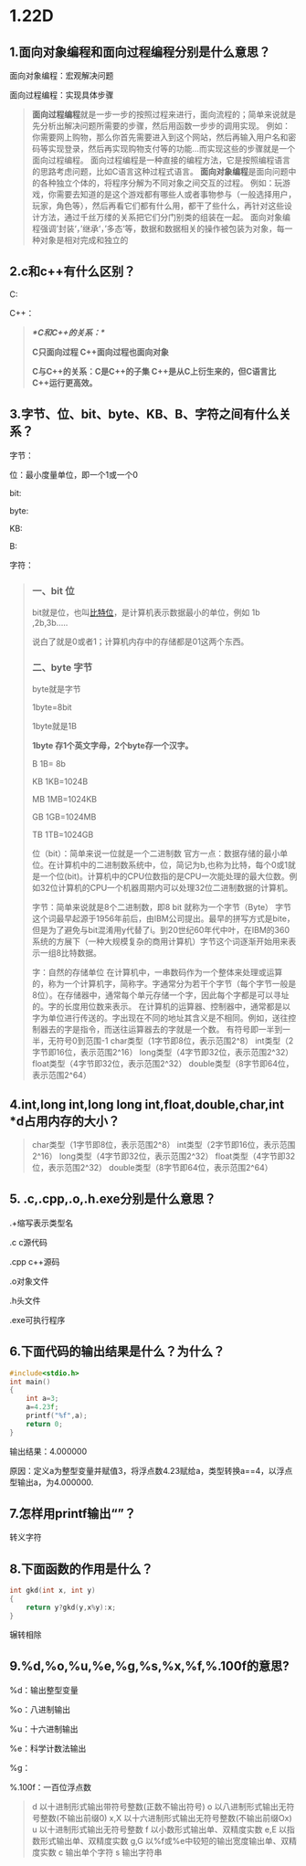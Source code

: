 # 1.22D

## 1.面向对象编程和面向过程编程分别是什么意思？

面向对象编程：宏观解决问题

面向过程编程：实现具体步骤

> **面向过程编程**就是一步一步的按照过程来进行，面向流程的；简单来说就是先分析出解决问题所需要的步骤，然后用函数一步步的调用实现。
> 例如：你需要网上购物，那么你首先需要进入到这个网站，然后再输入用户名和密码等实现登录，然后再实现购物支付等的功能…而实现这些的步骤就是一个面向过程编程。
> 面向过程编程是一种直接的编程方法，它是按照编程语言的思路考虑问题，比如C语言这种过程式语言。
> **面向对象编程**是面向问题中的各种独立个体的，将程序分解为不同对象之间交互的过程。
> 例如：玩游戏，你需要去知道的是这个游戏都有哪些人或者事物参与（一般选择用户，玩家，角色等），然后再看它们都有什么用，都干了些什么，再针对这些设计方法，通过千丝万缕的关系把它们分门别类的组装在一起。
> 面向对象编程强调’封装‘，’继承‘，’多态‘等，数据和数据相关的操作被包装为对象，每一种对象是相对完成和独立的

## 2.c和c++有什么区别？

C:

C++：



> ***\*C和C++的关系：\****
>
> **C只面向过程 C++面向过程也面向对象**
>
> 
>
> **C与C++的关系：C是C++的子集 C++是从C上衍生来的，但C语言比C++运行更高效。**

## 3.字节、位、bit、byte、KB、B、字符之间有什么关系？

字节：

位：最小度量单位，即一个1或一个0

bit:

byte:

KB:

B:

字符：

> ### 一、bit 位
>
> bit就是位，也叫[比特位](https://www.baidu.com/s?wd=比特位&tn=SE_PcZhidaonwhc_ngpagmjz&rsv_dl=gh_pc_zhidao)，是计算机表示数据最小的单位，例如 1b ,2b,3b.....
>
> 说白了就是0或者1；计算机内存中的存储都是01这两个东西。
>
> ### 二、byte 字节
>
> byte就是字节
>
> 1byte=8bit
>
> 1byte就是1B
>
> **1byte 存1个英文字母，2个byte存一个汉字。**
>
> B   1B= 8b
>
> KB 1KB=1024B
>
> MB 1MB=1024KB
>
> GB 1GB=1024MB
>
> TB  1TB=1024GB
>
> 位（bit）：简单来说一位就是一个二进制数
> 官方一点：数据存储的最小单位。在计算机中的二进制数系统中，位，简记为b,也称为比特，每个0或1就是一个位(bit)。计算机中的CPU位数指的是CPU一次能处理的最大位数。例如32位计算机的CPU一个机器周期内可以处理32位二进制数据的计算机。
>
> 字节：简单来说就是8个二进制数，即8 bit 就称为一个字节（Byte）
> 字节这个词最早起源于1956年前后，由IBM公司提出。最早的拼写方式是bite，但是为了避免与bit混淆用y代替了i。到20世纪60年代中叶，在IBM的360系统的方展下（一种大规模复杂的商用计算机）字节这个词逐渐开始用来表示一组8比特数据。
>
> 字：自然的存储单位
> 在计算机中，一串数码作为一个整体来处理或运算的，称为一个计算机字，简称字。字通常分为若干个字节（每个字节一般是8位）。在存储器中，通常每个单元存储一个字，因此每个字都是可以寻址的。字的长度用位数来表示。
> 在计算机的运算器、控制器中，通常都是以字为单位进行传送的。字出现在不同的地址其含义是不相同。例如，送往控制器去的字是指令，而送往运算器去的字就是一个数。
> 有符号即一半到一半，无符号0到范围-1
> char类型（1字节即8位，表示范围2^8）
> int类型（2字节即16位，表示范围2^16）
> long类型（4字节即32位，表示范围2^32）
> float类型（4字节即32位，表示范围2^32）
> double类型（8字节即64位，表示范围2^64）

## 4.int,long int,long long int,float,double,char,int *d占用内存的大小？

> char类型（1字节即8位，表示范围2^8）
> int类型（2字节即16位，表示范围2^16）
> long类型（4字节即32位，表示范围2^32）
> float类型（4字节即32位，表示范围2^32）
> double类型（8字节即64位，表示范围2^64）

## 5.   .c,.cpp,.o,.h.exe分别是什么意思？

.+缩写表示类型名

.c c源代码

.cpp c++源码

.o对象文件

.h头文件

.exe可执行程序

## 6.下面代码的输出结果是什么？为什么？

```c++
#include<stdio.h>
int main()
{
    int a=3;
    a=4.23f;
    printf("%f",a);
    return 0;
}
```

输出结果：4.000000

原因：定义a为整型变量并赋值3，将浮点数4.23赋给a，类型转换a==4，以浮点型输出a，为4.000000.

## 7.怎样用printf输出“”？

转义字符

## 8.下面函数的作用是什么？

```c++
int gkd(int x, int y)
{
    return y?gkd(y,x%y):x;
}
```

辗转相除

## 9.%d,%o,%u,%e,%g,%s,%x,%f,%.100f的意思?

%d：输出整型变量

%o：八进制输出

%u：十六进制输出

%e：科学计数法输出

%g：

%.100f：一百位浮点数

> d 以十进制形式输出带符号整数(正数不输出符号)
> o 以八进制形式输出无符号整数(不输出前缀0)
> x,X 以十六进制形式输出无符号整数(不输出前缀Ox)
> u 以十进制形式输出无符号整数
> f 以小数形式输出单、双精度实数
> e,E 以指数形式输出单、双精度实数
> g,G 以%f或%e中较短的输出宽度输出单、双精度实数
> c 输出单个字符
> s 输出字符串